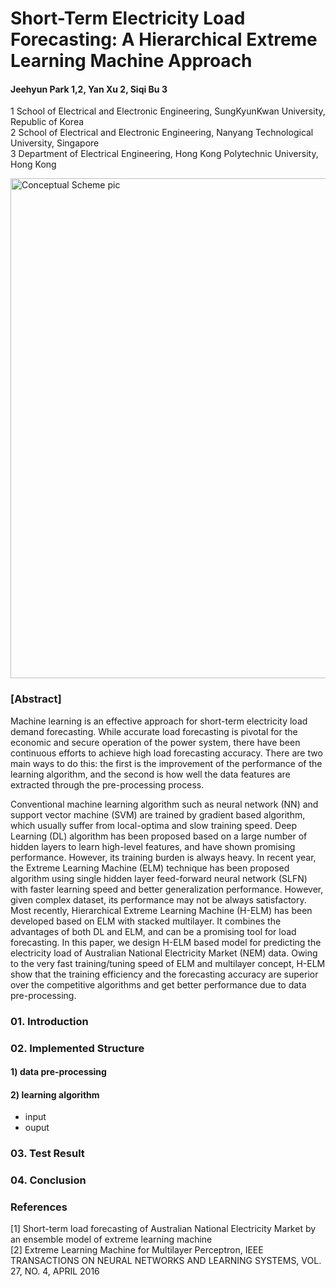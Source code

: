 # Short-Term Electricity Load Forecasting: A Hierarchical Extreme Learning Machine Approach

#### Jeehyun Park 1,2, Yan Xu 2, Siqi Bu 3 

1 School of Electrical and Electronic Engineering, SungKyunKwan University, Republic of Korea  
2 School of Electrical and Electronic Engineering, Nanyang Technological University, Singapore  
3 Department of Electrical Engineering, Hong Kong Polytechnic University, Hong Kong  



<img src="https://github.com/jhyun0919/PowerLoad_Forecast/blob/master/etc/pic2.jpg?raw=true" alt="Conceptual Scheme pic" style="width: 800px;"/>

### [Abstract]

Machine learning is an effective approach for short-term electricity load demand forecasting. While accurate load forecasting is pivotal for the economic and secure operation of the power system, there have been continuous efforts to achieve high load forecasting accuracy. There are two main ways to do this: the first is the improvement of the performance of the learning algorithm, and the second is how well the data features are extracted through the pre-processing process.  

Conventional machine learning algorithm such as neural network (NN) and support vector machine (SVM) are trained by gradient based algorithm, which usually suffer from local-optima and slow training speed. Deep Learning (DL) algorithm has been proposed based on a large number of hidden layers to learn high-level features, and have shown promising performance. However, its training burden is always heavy. In recent year, the Extreme Learning Machine (ELM) technique has been proposed algorithm using single hidden layer feed-forward neural network (SLFN) with faster learning speed and better generalization performance. However, given complex dataset, its performance may not be always satisfactory. Most recently, Hierarchical Extreme Learning Machine (H-ELM) has been developed based on ELM with stacked multilayer. It combines the advantages of both DL and ELM, and can be a promising tool for load forecasting. In this paper, we design H-ELM based model for predicting the electricity load of Australian National Electricity Market (NEM) data. Owing to the very fast training/tuning speed of ELM and multilayer concept, H-ELM show that the training efficiency and the forecasting accuracy are superior over the competitive algorithms and get better performance due to data pre-processing. 



### 01. Introduction

### 02. Implemented Structure

#### 1) data pre-processing


#### 2) learning algorithm

- input
- ouput

### 03. Test Result

### 04. Conclusion

### References

[1] Short-term load forecasting of Australian National Electricity Market by an ensemble model of extreme learning machine  
[2] Extreme Learning Machine for Multilayer Perceptron, IEEE TRANSACTIONS ON NEURAL NETWORKS AND LEARNING SYSTEMS, VOL. 27, NO. 4, APRIL 2016
